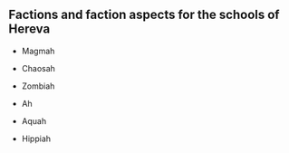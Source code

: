 Factions and faction aspects for the schools of Hereva
------------------------------------------------------

* Magmah

* Chaosah

* Zombiah

* Ah

* Aquah

* Hippiah
